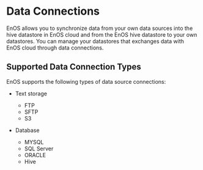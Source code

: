 # Data Connections

EnOS allows you to synchronize data from your own data sources into the hive datastore in EnOS cloud and from the EnOS hive datastore to your own datastores. You can manage your datastores that exchanges data with EnOS cloud through data connections.

## Supported Data Connection Types

EnOS supports the following types of data source connections:

- Text storage
  - FTP
  - SFTP
  - S3

- Database
  - MYSQL
  - SQL Server
  - ORACLE
  - Hive


